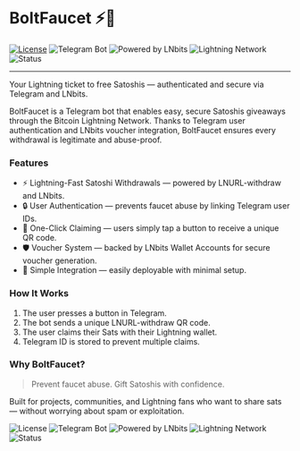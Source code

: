 # BoltFaucet ⚡🚰

[![License](https://img.shields.io/github/license/AxelHamburch/BoltFaucet)](LICENSE)
![Telegram Bot](https://img.shields.io/badge/Telegram-Bot-2CA5E0?logo=telegram)
![Powered by LNbits](https://img.shields.io/badge/Powered%20by-LNbits-FFCC00)
![Lightning Network](https://img.shields.io/badge/Lightning-Network-F7931A?logo=bitcoin)
![Status](https://img.shields.io/badge/Status-Active-brightgreen)

---


Your Lightning ticket to free Satoshis — authenticated and secure via Telegram and LNbits.

BoltFaucet is a Telegram bot that enables easy, secure Satoshis giveaways through the Bitcoin Lightning Network.
Thanks to Telegram user authentication and LNbits voucher integration, BoltFaucet ensures every withdrawal is legitimate and abuse-proof.

### Features

- ⚡ Lightning-Fast Satoshi Withdrawals — powered by LNURL-withdraw and LNbits.
- 🔒 User Authentication — prevents faucet abuse by linking Telegram user IDs.
- 📲 One-Click Claiming — users simply tap a button to receive a unique QR code.
- 🛡️ Voucher System — backed by LNbits Wallet Accounts for secure voucher generation.
- 🧩 Simple Integration — easily deployable with minimal setup.

### How It Works

1. The user presses a button in Telegram.
2. The bot sends a unique LNURL-withdraw QR code.
3. The user claims their Sats with their Lightning wallet.
4. Telegram ID is stored to prevent multiple claims.

### Why BoltFaucet?

> Prevent faucet abuse. Gift Satoshis with confidence.

Built for projects, communities, and Lightning fans who want to share sats — without worrying about spam or exploitation.

![License](https://img.shields.io/github/license/DEIN_USERNAME/BoltFaucet)
![Telegram Bot](https://img.shields.io/badge/Telegram-Bot-2CA5E0?logo=telegram)
![Powered by LNbits](https://img.shields.io/badge/Powered%20by-LNbits-FFCC00)
![Lightning Network](https://img.shields.io/badge/Lightning-Network-F7931A?logo=bitcoin)
![Status](https://img.shields.io/badge/Status-Active-brightgreen)


